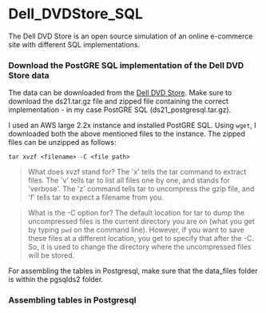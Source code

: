 # Dell_DVDStore_SQL
The Dell DVD  Store is an open source simulation of an online e-commerce site with different SQL implementations.

### Download the PostGRE SQL implementation of the Dell DVD Store data

The data can be downloaded from the [Dell DVD Store](https://linux.dell.com/dvdstore/). Make sure to download the ds21.tar.gz file and zipped file containing the correct implementation - in my case PostGRE SQL (ds21_postgresql.tar.gz).

I used an AWS large 2.2x instance and installed PostGRE SQL. Using `wget`, I downloaded both the above mentioned files to the instance. The zipped files can be unzipped as follows:

`tar xvzf <filename> -C <file path>`

> What does xvzf stand for? The 'x' tells the tar command to extract files. The 'v' tells tar to list all files one by one, and stands for 'verbose'. The 'z' command tells tar to uncompress the gzip file, and 'f' tells tar to expect a filename from you.

> What is the -C option for? The default location for tar to dump the uncompressed files is the current directory you are on (what you get by typing `pwd` on the command line). However, if you want to save these files at a different location, you get to specify that after the -C. So, it is used to change the directory where the uncompressed files will be stored.

For assembling the tables in Postgresql, make sure that the data_files folder is within the pgsqlds2 folder.

### Assembling tables in Postgresql
